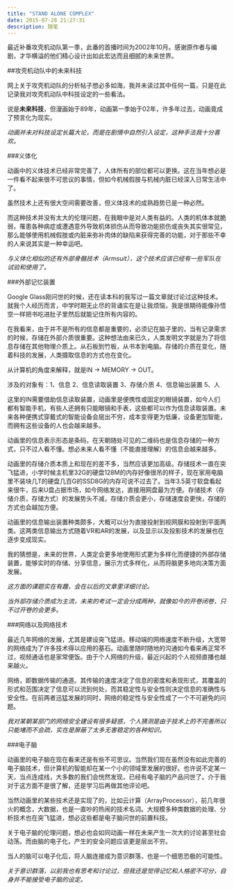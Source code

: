 ```yaml
---
title: "STAND ALONE COMPLEX"
date: 2015-07-28 21:27:31
description: 随笔
---
```


最近补番攻壳机动队第一季，此番的首播时间为2002年10月。感谢原作者与编剧，才华横溢的他们精心设计出如此宏达而且细腻的未来世界。

##攻壳机动队中的未来科技

网上关于攻壳机动队的分析帖子想必多如海，我并未读过其中任何一篇，只是在此记录我对攻壳机动队中科技设定的一些看法。

说是**未来科技**，但漫画始于89年，动画第一季始于02年，许多年过去，动画竟成了预言化为现实。

*动画并未对科技设定长篇大论，而是在剧情中自然引入设定，这种手法我十分喜欢。*

###义体化

动画中的义体技术已经非常完善了，人体所有的部位都可以更换。这在当年想必是一件看不起来很不可思议的事情，但如今机械假肢与机械内脏已经深入日常生活中了。

虽然技术上还有很大空间需要改善，但义体技术的成熟趋势已是一种必然。

而这种技术并没有太大的伦理问题，在我眼中是对人类有益的。人类的机体本就脆弱，罹患各种病症或遭遇意外导致机体损伤从而导致功能损伤或丧失其实很常见，那么能够使用机械假肢或内脏来弥补肉体的缺陷来获得完善的功能，对于那些不幸的人来说其实是一种幸运吧。

*与义体化相似的还有外部骨骼技术（Armsuit），这个技术应该已经有一些军队在试验和使用了。*

###外部记忆装置

Google Glass刚问世的时候，还在读本科的我写过一篇文章就讨论过这种技术。就我个人经历而言，中学时期无止尽的背诵实在是让我烦恼，我是很期待能像孙悟空一样把书吃进肚子里然后就能记住所有内容的。

在我看来，由于并不是所有的信息都是重要的，必须记在脑子里的，当有记录需求的时候，存储在外部介质很重要。这种想法由来已久，人类发明文字就是为了将信息存储在其他物理介质上。从石板到竹板，从书本到电脑。存储的介质在变化，随着科技的发展，人类摄取信息的方式也在变化。

从计算机的角度来解释，就是IN -> MEMORY -> OUT。

涉及的对象有：1、信息 2、信息读取装置 3、存储介质 4、信息输出装置 5、人

这里的IN需要借助信息读取装置，动画里是便携性或固定的眼镜装置，如今人们都有智能手机，有些人还拥有只能眼镜和手表，这些都可以作为信息读取装置。未来各种便携式穿戴式的智能设备会层出不穷，成本变得更为低廉，设备更加智能，而拥有这些设备的人也会越来越多。

动画里的信息表示形态是条码，在天朝随处可见的二维码也是信息存储的一种方式，只不过人看不懂。想必未来人看不懂（不能直接理解）的信息会越来越多。

动画里的存储介质本质上和现在的差不多，当然应该更加高级。存储技术一直在突飞猛进，小学时候主机里32G的硬盘128M的内存好像很吊的样子，现在家用电脑里不装块几T的硬盘几百G的SSD8G的内存可说不过去了。当年3.5英寸软盘看起来很牛，后来U盘占据市场，如今网络发达，直接用网盘最为方便。存储技术（存储介质，存储方式）的发展势头不减，存储介质会更小，存储速度会更快，存储的方式也会越加方便。

动画里的信息输出装置种类颇多，大概可以分为直接投射到视网膜和投射到平面两类。这两类信息输出方式随着VR和AR的发展，以及显示以及投影技术的发展也在逐步变成现实。

我的猜想是，未来的世界，人类定会更多地使用形式更为多样化而便捷的外部存储装置，能够实时的存储、分享信息，展示方式多样化，从而将脑更多地向决策方面发展。

*这方面的课题实在有趣，会在以后的文章里详细讨论。*

*当外部存储介质成为主流，未来的考试一定会分成两种，就像如今的开卷闭卷，只不过开卷的会更多。*

###网络以及网络技术

最近几年网络的发展，尤其是建设突飞猛进。移动端的网络速度不断升级，大宽带的网络成为了许多技术得以应用的基石。动画里随时随地的沟通如今看来再正常不过，视频通话也是家常便饭。由于个人网络的升级，最近兴起的个人视频直播也越来越火。

网络，即数据传输的通道。其传输的速度决定了信息的密度和表现形式，其覆盖的形式和范围决定了信息可以流到何处，而其稳定性与安全性则决定信息的准确性与安全性。在前两者迅猛发展的同时，网络的稳定性与安全性成了一个不可避免的问题。

*我对某朝某部门的网络安全建设有很多疑惑，个人猜测是由于技术上的不完善所以只能堵而不会疏，实在是屏蔽了太多无害稳定的各种知识。*

###电子脑

动画里的电子脑在现在看来还是有些不可思议。当然我们现在虽然没有如此完善的电子脑技术，但计算机的智能却在某一个小的领域里发展的很好。也许说不定某一天，当点连成线，大多数的我们会恍然发现，已经有电子脑的产品问世了。介于我对于这方面不是很了解，还是学习后再做其他评论吧。

当然动画里的某些技术还是实现了的，比如云计算（ArrayProcessor），前几年很火的概念，大数据，也是一直吵的热闹的技术名词。大规模多种类数据的处理、分析技术也在突飞猛进，想必这些都是电子脑问世的前置科技。

关于电子脑的伦理问题，想必也会如同动画一样在未来产生一次大的讨论甚至社会动荡。而由脑的电子化，产生的安全问题应该更是层出不穷。

当人的脑可以电子化后，将人脑连接成为意识群落，也是一个细思恐极的可能性。

*关于意识群落，以前我也有思考和讨论过，但我还是觉得记忆和人格密不可分，自身并不能接受电子脑的设定。*
